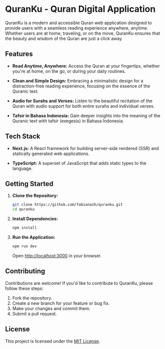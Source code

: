 # QuranKu - Quran Digital Application

QuranKu is a modern and accessible Quran web application designed to provide users with a seamless reading experience anywhere, anytime. Whether users are at home, traveling, or on the move, QuranKu ensures that the beauty and wisdom of the Quran are just a click away

## Features

-   **Read Anytime, Anywhere:** Access the Quran at your fingertips, whether you're at home, on the go, or during your daily routines.

-   **Clean and Simple Design:** Embracing a minimalistic design for a distraction-free reading experience, focusing on the essence of the Quranic text.

-   **Audio for Surahs and Verses:** Listen to the beautiful recitation of the Quran with audio support for both entire surahs and individual verses.

-   **Tafsir in Bahasa Indonesia:** Gain deeper insights into the meaning of the Quranic text with tafsir (exegesis) in Bahasa Indonesia.

## Tech Stack

-   **Next.js:** A React framework for building server-side rendered (SSR) and statically generated web applications.

-   **TypeScript:** A superset of JavaScript that adds static types to the language.

## Getting Started

1. **Clone the Repository:**

    ```bash
    git clone https://github.com/fabianazh/quranku.git
    cd quranku
    ```

2. **Install Dependencies:**

    ```bash
    npm install
    ```

3. **Run the Application:**

    ```bash
    npm run dev
    ```

    Open [http://localhost:3000](http://localhost:3000) in your browser.

## Contributing

Contributions are welcome! If you'd like to contribute to QuranKu, please follow these steps:

1. Fork the repository.
2. Create a new branch for your feature or bug fix.
3. Make your changes and commit them.
4. Submit a pull request.

## License

This project is licensed under the [MIT License](LICENSE).
